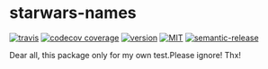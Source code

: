 # starwars-names
[![travis](https://img.shields.io/travis/httol/starwars-names?style=flat-square)](https://travis-ci.org/github/httol/starwars-names)
[![codecov coverage](https://img.shields.io/codecov/c/gh/httol/starwars-names?style=flat-square)](https://codecov.io/gh/httol/starwars-names)
[![version](https://img.shields.io/npm/v/startwars-names-djq?style=flat-square)](http://npm.im/startwars-names-djq)
[![MIT](https://img.shields.io/npm/l/startwars-names-djq?style=flat-square)](http://opensource.org/licenses/MIT)
[![semantic-release](https://img.shields.io/badge/%20%20%F0%9F%93%A6%F0%9F%9A%80-semantic--release-e10079.svg?style=flat-square)](https://github.com/semantic-release/semantic-release)

Dear all, this package only for my own test.Please ignore! Thx!
